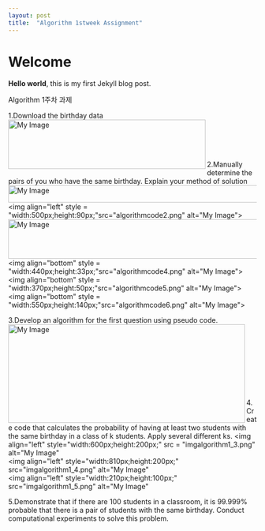 ```yaml
---
layout: post
title:  "Algorithm 1stweek Assignment"
---
```


# Welcome

**Hello world**, this is my first Jekyll blog post.

Algorithm 1주차 과제
  
 1.Download the birthday data
 <img align="left" style = "width:400px;height:100px;" src="imgalgorithm1.png" alt="My Image"><br><br><br><br><br>
  
 2.Manually determine the pairs of you who have the same birthday. Explain your method of solution
      <img align="left" style = "width:510px;height:35px;" src="algorithmcode1.png" alt="My Image">
      <img align="left" style = "width:500px;height:90px;"src="algorithmcode2.png" alt="My Image">
      <img align="bottom" style = "width:615px;height:80px;" src="algorithmcode3.png" alt="My Image"><br>
      <img align="bottom" style = "width:440px;height:33px;"src="algorithmcode4.png" alt="My Image">
      <img align="bottom"  style = "width:370px;height:50px;"src="algorithmcode5.png" alt="My Image"><br>
      <img align="bottom" style = "width:550px;height:140px;"src="algorithmcode6.png" alt="My Image">
    
 3.Develop an algorithm for the first question using pseudo code.</h3>
      <img align="left" style="width:480px;height:200px" src="imgalgorithm1_2.png" alt="My Image"><br><br><br><br><br><br><br><br><br>
 
 4.Create code that calculates the probability of having at least two students with the same birthday in a class of k students. Apply several different ks.
      <img align="left" style="width:600px;height:200px;" src = "imgalgorithm1_3.png" alt="My Image"<br>
      <img align="left" style="width:810px;height:200px;" src="imgalgorithm1_4.png" alt="My Image"<br>
      <img align="left" style="width:210px;height:100px;" src="imgalgorithm1_5.png" alt="My Image"<br>

5.Demonstrate that if there are 100 students in a classroom, it is 99.999% probable that there is a pair of students with the same birthday. Conduct computational experiments to solve this problem. 

